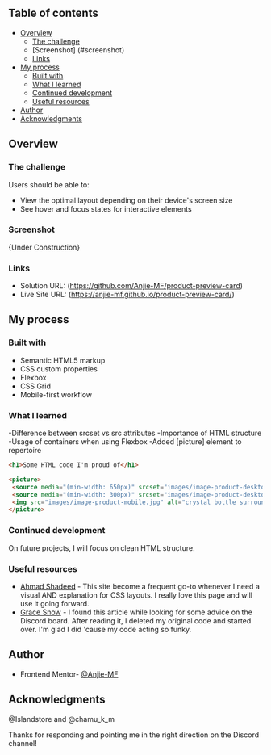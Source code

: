 ## Table of contents

- [Overview](#overview)
  - [The challenge](#the-challenge)
  - [Screenshot] (#screenshot)
  - [Links](#links)
- [My process](#my-process)
  - [Built with](#built-with)
  - [What I learned](#what-i-learned)
  - [Continued development](#continued-development)
  - [Useful resources](#useful-resources)
- [Author](#author)
- [Acknowledgments](#acknowledgments)

## Overview

### The challenge

Users should be able to:

- View the optimal layout depending on their device's screen size
- See hover and focus states for interactive elements

### Screenshot

{Under Construction}

### Links

- Solution URL: (https://github.com/Anjie-MF/product-preview-card)
- Live Site URL: (https://anjie-mf.github.io/product-preview-card/)

## My process

### Built with

- Semantic HTML5 markup
- CSS custom properties
- Flexbox
- CSS Grid
- Mobile-first workflow

### What I learned

-Difference between srcset vs src attributes
-Importance of HTML structure
-Usage of containers when using Flexbox
-Added [picture] element to repertoire 

```html
<h1>Some HTML code I'm proud of</h1>
```
```html
<picture>
 <source media="(min-width: 650px)" srcset="images/image-product-desktop.jpg">
 <source media="(min-width: 300px)" srcset="images/image-product-desktop.jpg">
 <img src="images/image-product-mobile.jpg" alt="crystal bottle surrounded by lush leaves">
</picture>
```
### Continued development

On future projects, I will focus on clean HTML structure. 

### Useful resources

- [Ahmad Shadeed](https://ishadeed.com/article/styling-wrappers-css/) - This site become a frequent go-to whenever I need a visual AND explanation for CSS layouts.  I really love this page and will use it going forward.
- [Grace Snow](https://fedmentor.dev/posts/html-plan-product-preview/) - I found this article while looking for some advice on the Discord board. After reading it, I deleted my original code and started over. I'm glad I did 'cause my code acting so funky.  

## Author

- Frontend Mentor- [@Anjie-MF](https://www.frontendmentor.io/profile/Anjie-MF)

## Acknowledgments

@Islandstore and @chamu_k_m

Thanks for responding and pointing me in the right direction on the Discord channel!
